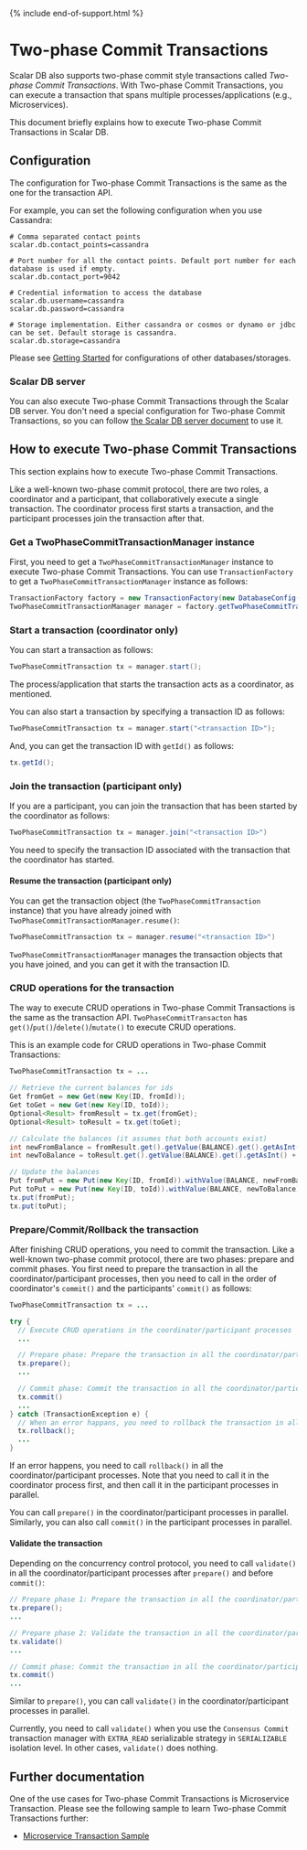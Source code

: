 {% include end-of-support.html %}

# Two-phase Commit Transactions

Scalar DB also supports two-phase commit style transactions called *Two-phase Commit Transactions*.
With Two-phase Commit Transactions, you can execute a transaction that spans multiple processes/applications (e.g., Microservices).

This document briefly explains how to execute Two-phase Commit Transactions in Scalar DB.

## Configuration

The configuration for Two-phase Commit Transactions is the same as the one for the transaction API.

For example, you can set the following configuration when you use Cassandra:
```
# Comma separated contact points
scalar.db.contact_points=cassandra

# Port number for all the contact points. Default port number for each database is used if empty.
scalar.db.contact_port=9042

# Credential information to access the database
scalar.db.username=cassandra
scalar.db.password=cassandra

# Storage implementation. Either cassandra or cosmos or dynamo or jdbc can be set. Default storage is cassandra.
scalar.db.storage=cassandra
```

Please see [Getting Started](getting-started.md) for configurations of other databases/storages.

### Scalar DB server

You can also execute Two-phase Commit Transactions through the Scalar DB server.
You don't need a special configuration for Two-phase Commit Transactions, so you can follow [the Scalar DB server document](scalardb-server.md) to use it.

## How to execute Two-phase Commit Transactions

This section explains how to execute Two-phase Commit Transactions.

Like a well-known two-phase commit protocol, there are two roles, a coordinator and a participant, that collaboratively execute a single transaction.
The coordinator process first starts a transaction, and the participant processes join the transaction after that.

### Get a TwoPhaseCommitTransactionManager instance

First, you need to get a `TwoPhaseCommitTransactionManager` instance to execute Two-phase Commit Transactions.
You can use `TransactionFactory` to get a `TwoPhaseCommitTransactionManager` instance as follows:
```Java
TransactionFactory factory = new TransactionFactory(new DatabaseConfig(new File("<configuration file path>")));
TwoPhaseCommitTransactionManager manager = factory.getTwoPhaseCommitTransactionManager();
```

### Start a transaction (coordinator only)

You can start a transaction as follows:
```Java
TwoPhaseCommitTransaction tx = manager.start();
```

The process/application that starts the transaction acts as a coordinator, as mentioned.

You can also start a transaction by specifying a transaction ID as follows:
```Java
TwoPhaseCommitTransaction tx = manager.start("<transaction ID>");
```

And, you can get the transaction ID with `getId()` as follows:
```Java
tx.getId();
```

### Join the transaction (participant only)

If you are a participant, you can join the transaction that has been started by the coordinator as follows:
```Java
TwoPhaseCommitTransaction tx = manager.join("<transaction ID>")
```

You need to specify the transaction ID associated with the transaction that the coordinator has started.

#### Resume the transaction (participant only)

You can get the transaction object (the `TwoPhaseCommitTransaction` instance) that you have already joined with `TwoPhaseCommitTransactionManager.resume()`:
```Java
TwoPhaseCommitTransaction tx = manager.resume("<transaction ID>")
```

`TwoPhaseCommitTransactionManager` manages the transaction objects that you have joined, and you can get it with the transaction ID.

### CRUD operations for the transaction

The way to execute CRUD operations in Two-phase Commit Transactions is the same as the transaction API.
`TwoPhaseCommitTransacton` has `get()`/`put()`/`delete()`/`mutate()` to execute CRUD operations.

This is an example code for CRUD operations in Two-phase Commit Transactions:
```java
TwoPhaseCommitTransaction tx = ...

// Retrieve the current balances for ids
Get fromGet = new Get(new Key(ID, fromId));
Get toGet = new Get(new Key(ID, toId));
Optional<Result> fromResult = tx.get(fromGet);
Optional<Result> toResult = tx.get(toGet);

// Calculate the balances (it assumes that both accounts exist)
int newFromBalance = fromResult.get().getValue(BALANCE).get().getAsInt() - amount;
int newToBalance = toResult.get().getValue(BALANCE).get().getAsInt() + amount;

// Update the balances
Put fromPut = new Put(new Key(ID, fromId)).withValue(BALANCE, newFromBalance);
Put toPut = new Put(new Key(ID, toId)).withValue(BALANCE, newToBalance);
tx.put(fromPut);
tx.put(toPut);
```

### Prepare/Commit/Rollback the transaction

After finishing CRUD operations, you need to commit the transaction.
Like a well-known two-phase commit protocol, there are two phases: prepare and commit phases.
You first need to prepare the transaction in all the coordinator/participant processes, then you need to call in the order of coordinator's `commit()` and the participants' `commit()` as follows:
```Java
TwoPhaseCommitTransaction tx = ...

try {
  // Execute CRUD operations in the coordinator/participant processes
  ...

  // Prepare phase: Prepare the transaction in all the coordinator/participant processes
  tx.prepare();
  ...

  // Commit phase: Commit the transaction in all the coordinator/participant processes
  tx.commit()
  ...
} catch (TransactionException e) {
  // When an error happans, you need to rollback the transaction in all the coordinator/participant processes
  tx.rollback();
  ...
}
```

If an error happens, you need to call `rollback()` in all the coordinator/participant processes.
Note that you need to call it in the coordinator process first, and then call it in the participant processes in parallel.

You can call `prepare()` in the coordinator/participant processes in parallel.
Similarly, you can also call `commit()` in the participant processes in parallel.

#### Validate the transaction

Depending on the concurrency control protocol, you need to call `validate()` in all the coordinator/participant processes after `prepare()` and before `commit()`:
```java
// Prepare phase 1: Prepare the transaction in all the coordinator/participant processes
tx.prepare();
...

// Prepare phase 2: Validate the transaction in all the coordinator/participant processes
tx.validate()
...

// Commit phase: Commit the transaction in all the coordinator/participant processes
tx.commit()
...
```

Similar to `prepare()`, you can call `validate()` in the coordinator/participant processes in parallel.

Currently, you need to call `validate()` when you use the `Consensus Commit` transaction manager with `EXTRA_READ` serializable strategy in `SERIALIZABLE` isolation level.
In other cases, `validate()` does nothing.

## Further documentation

One of the use cases for Two-phase Commit Transactions is Microservice Transaction.
Please see the following sample to learn Two-phase Commit Transactions further:
- [Microservice Transaction Sample](https://github.com/scalar-labs/scalardb-samples/tree/main/microservice-transaction-sample)

